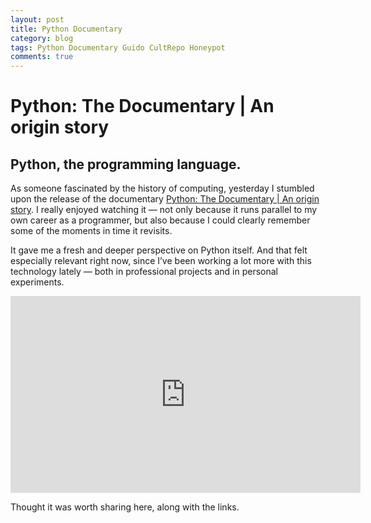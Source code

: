 ```yaml
---
layout: post
title: Python Documentary 
category: blog
tags: Python Documentary Guido CultRepo Honeypot
comments: true
---
```


# Python: The Documentary | An origin story
## Python, the programming language.
As someone fascinated by the history of computing, yesterday I stumbled upon the release of the documentary [Python: The Documentary | An origin story](https://www.youtube.com/watch?v=GfH4QL4VqJ0). I really enjoyed watching it — not only because it runs parallel to my own career as a programmer, but also because I could clearly remember some of the moments in time it revisits.

It gave me a fresh and deeper perspective on Python itself. And that felt especially relevant right now, since I’ve been working a lot more with this technology lately — both in professional projects and in personal experiments.

<iframe width="560" height="315" src="https://www.youtube.com/embed/GfH4QL4VqJ0?si=Lhf4k7CtHXwi66Lc" title="YouTube video player" frameborder="0" allow="accelerometer; clipboard-write; encrypted-media; gyroscope; picture-in-picture; web-share" referrerpolicy="strict-origin-when-cross-origin" allowfullscreen></iframe>

Thought it was worth sharing here, along with the links.
